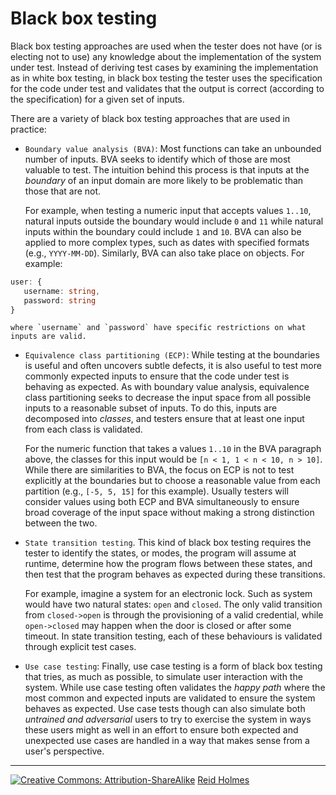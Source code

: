 # Black box testing

Black box testing approaches are used when the tester does not have (or is electing not to use) any knowledge about the implementation of the system under test. Instead of deriving test cases by examining the implementation as in white box testing, in black box testing the tester uses the specification for the code under test and validates that the output is correct (according to the specification) for a given set of inputs.

There are a variety of black box testing approaches that are used in practice:

* `Boundary value analysis (BVA)`: Most functions can take an unbounded number of inputs. BVA seeks to identify which of those are most valuable to test. The intuition behind this process is that inputs at the *boundary* of an input domain are more likely to be problematic than those that are not. 

  For example, when testing a numeric input that accepts values `1..10`, natural inputs outside the boundary would include `0` and `11` while natural inputs within the boundary could include `1` and `10`. BVA can also be applied to more complex types, such as dates with specified formats (e.g., `YYYY-MM-DD`). Similarly, BVA can also take place on objects. For example: 
 
```typescript
user: {
   username: string, 
   password: string
}
 ```
    where `username` and `password` have specific restrictions on what inputs are valid.

* `Equivalence class partitioning (ECP)`: While testing at the boundaries is useful and often uncovers subtle defects, it is also useful to test more commonly expected inputs to ensure that the code under test is behaving as expected. As with boundary value analysis, equivalence class partitioning seeks to decrease the input space from all possible inputs to a reasonable subset of inputs. To do this, inputs are decomposed into *classes*, and testers ensure that at least one input from each class is validated.  

    For the numeric function that takes a values `1..10` in the BVA paragraph above, the classes for this input would be `[n < 1, 1 < n < 10, n > 10]`. While there are similarities to BVA, the focus on ECP is not to test explicitly at the boundaries but to choose a reasonable value from each partition (e.g., `[-5, 5, 15]` for this example). Usually testers will consider values using both ECP and BVA simultaneously to ensure broad coverage of the input space without making a strong distinction between the two.

* `State transition testing`. This kind of black box testing requires the tester to identify the states, or modes, the program will assume at runtime, determine how the program flows between these states, and then test that the program behaves as expected during these transitions.

    For example, imagine a system for an electronic lock. Such as system would have two natural states: `open` and `closed`. The only valid transition from `closed->open` is through the provisioning of a valid credential, while `open->closed` may happen when the door is closed or after some timeout. In state transition testing, each of these behaviours is validated through explicit test cases.
 
* `Use case testing`: Finally, use case testing is a form of black box testing that tries, as much as possible, to simulate user interaction with the system. While use case testing often validates the *happy path* where the most common and expected inputs are validated to ensure the system behaves as expected. Use case tests though can also simulate both *untrained and adversarial* users to try to exercise the system in ways these users might as well in an effort to ensure both expected and unexpected use cases are handled in a way that makes sense from a user's perspective.

<!--
INPUT / OUTPUT Partitioning here
-->

---
[![](figures/CCSA.png "Creative Commons: Attribution-ShareAlike")](https://creativecommons.org/licenses/by-sa/3.0/) [Reid Holmes](https://www.cs.ubc.ca/~rtholmes/)


